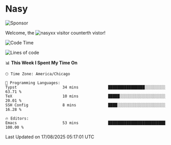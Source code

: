 # Nasy

<!--
<p align="center">
<img height="200" src="https://github-readme-stats.vercel.app/api?username=nasyxx&count_private=true&show_icons=true&theme=dracula&include_all_commits=true"/>
<img height="200" src="https://github-readme-stats.vercel.app/api/top-langs/?username=nasyxx&theme=dracula&hide=html,jupyter+notebook&count_private=true&show_icons=true"/>
</p>

  
----------------
-->

![Sponsor](https://img.shields.io/static/v1.svg?label=Sponsor&message=%E2%9D%A4&logo=GitHub&style=flat&color=pink)
 
Welcome, the ![nasyxx visitor counter](https://count.getloli.com/get/@nasyxx?theme=rule34)th vistor!
 
<!--START_SECTION:waka-->
![Code Time](http://img.shields.io/badge/Code%20Time-4%2C750%20hrs%2016%20mins-blue)

![Lines of code](https://img.shields.io/badge/From%20Hello%20World%20I%27ve%20Written-6.3%20million%20lines%20of%20code-blue)

📊 **This Week I Spent My Time On** 

```text
🕑︎ Time Zone: America/Chicago

💬 Programming Languages: 
Typst                    34 mins             ████████████████░░░░░░░░░   63.71 % 
TeX                      10 mins             █████░░░░░░░░░░░░░░░░░░░░   20.01 % 
SSH Config               8 mins              ████░░░░░░░░░░░░░░░░░░░░░   16.28 % 

🔥 Editors: 
Emacs                    53 mins             █████████████████████████   100.00 % 
```


 Last Updated on 17/08/2025 05:17:01 UTC
<!--END_SECTION:waka-->

<!-- ![visitors](https://visitor-badge.laobi.icu/badge?page_id=nasyxx.nasyxx) -->
